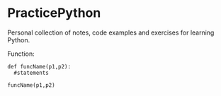 # PracticePython
Personal collection of notes, code examples and exercises for learning Python.

Function:

    def funcName(p1,p2):
      #statements
  
    funcName(p1,p2)

